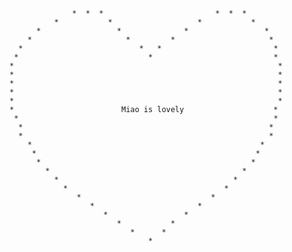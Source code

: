                   *  *  *                         *  *  *
              *           *                   *           *
          *                 *              *                 *
        *                     *         *                     *
      *                          *   *                         *
     *                             *                           *
    *                                                           *
    *                                                           *
    *                                                           *
    *                                                           *
    *                                                           *
    *                        Miao is lovely                    *
     *                                                         *
      *                                                       *
      *                                                       *
        *                                                   *
         *                                                 *
          *                                               *
            *                                           *
              *                                       *
                *                                   *
                   *                             *
                      *                       *
                         *                 *
                            *           *
                               *      *
                                   *
